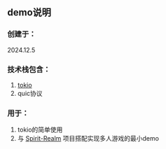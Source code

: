 ## demo说明
### 创建于：<br>
2024.12.5<br>
### 技术栈包含：<br>
1. [tokio](https://tokio.rs/tokio/tutorial/spawning)<br>
3. quic协议<br>
### 用于：<br>
1. tokio的简单使用<br>
2. 与 [Spirit-Realm](https://github.com/MrTwoc/bevy-Demo-Spirit-Realm) 项目搭配实现多人游戏的最小demo <br>